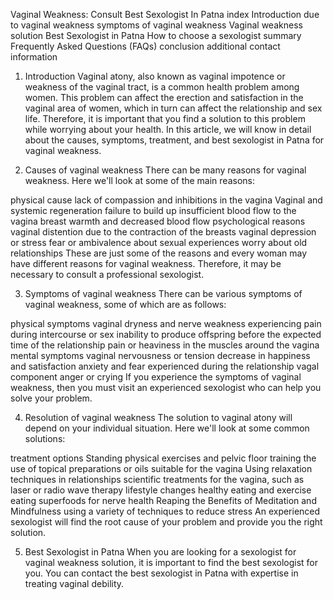 Vaginal Weakness: Consult Best Sexologist In Patna
index
Introduction
due to vaginal weakness
symptoms of vaginal weakness
Vaginal weakness solution
Best Sexologist in Patna
How to choose a sexologist
summary
Frequently Asked Questions (FAQs)
conclusion
additional contact information
1. Introduction
Vaginal atony, also known as vaginal impotence or weakness of the vaginal tract, is a common health problem among women. This problem can affect the erection and satisfaction in the vaginal area of ​​women, which in turn can affect the relationship and sex life. Therefore, it is important that you find a solution to this problem while worrying about your health. In this article, we will know in detail about the causes, symptoms, treatment, and best sexologist in Patna for vaginal weakness.

2. Causes of vaginal weakness
There can be many reasons for vaginal weakness. Here we'll look at some of the main reasons:

physical cause
lack of compassion and inhibitions in the vagina
Vaginal and systemic regeneration failure to build up
insufficient blood flow to the vagina
breast warmth and decreased blood flow
psychological reasons
vaginal distention due to the contraction of the breasts
vaginal depression or stress
fear or ambivalence about sexual experiences
worry about old relationships
These are just some of the reasons and every woman may have different reasons for vaginal weakness. Therefore, it may be necessary to consult a professional sexologist.

3. Symptoms of vaginal weakness
There can be various symptoms of vaginal weakness, some of which are as follows:

physical symptoms
vaginal dryness and nerve weakness
experiencing pain during intercourse or sex
inability to produce offspring before the expected time of the relationship
pain or heaviness in the muscles around the vagina
mental symptoms
vaginal nervousness or tension
decrease in happiness and satisfaction
anxiety and fear experienced during the relationship
vagal component anger or crying
If you experience the symptoms of vaginal weakness, then you must visit an experienced sexologist who can help you solve your problem.

4. Resolution of vaginal weakness
The solution to vaginal atony will depend on your individual situation. Here we'll look at some common solutions:

treatment options
Standing physical exercises and pelvic floor training
the use of topical preparations or oils suitable for the vagina
Using relaxation techniques in relationships
scientific treatments for the vagina, such as laser or radio wave therapy
lifestyle changes
healthy eating and exercise
eating superfoods for nerve health
Reaping the Benefits of Meditation and Mindfulness
using a variety of techniques to reduce stress
An experienced sexologist will find the root cause of your problem and provide you the right solution.

5. Best Sexologist in Patna
When you are looking for a sexologist for vaginal weakness solution, it is important to find the best sexologist for you. You can contact the best sexologist in Patna with expertise in treating vaginal debility.
